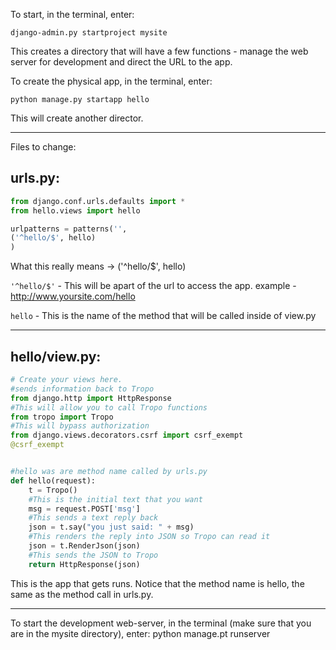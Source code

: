 To start, in the terminal, enter:

    django-admin.py startproject mysite


This creates a directory that will have a few functions - manage the web server for development and 
direct the URL to the app.

To create the physical app, in the terminal, enter:

    python manage.py startapp hello

This will create another director. 

-----------------------------------------------------------------------------------------------------------------------

Files to change:

urls.py:
--------

```py
from django.conf.urls.defaults import *
from hello.views import hello

urlpatterns = patterns('',
('^hello/$', hello)
)
```
What this really means -> ('^hello/$', hello)

`'^hello/$'` - This will be apart of the url to access the app.
example - http://www.yoursite.com/hello

```hello``` - This is the name of the method that will be called inside of view.py

-----------------------------------------------------------------------------------------------------------------------


hello/view.py:
-------------

```py
# Create your views here.
#sends information back to Tropo
from django.http import HttpResponse  
#This will allow you to call Tropo functions
from tropo import Tropo 
#This will bypass authorization
from django.views.decorators.csrf import csrf_exempt
@csrf_exempt


#hello was are method name called by urls.py 
def hello(request): 
    t = Tropo()
    #This is the initial text that you want
    msg = request.POST['msg'] 
    #This sends a text reply back
    json = t.say("you just said: " + msg) 
    #This renders the reply into JSON so Tropo can read it
    json = t.RenderJson(json) 
    #This sends the JSON to Tropo
    return HttpResponse(json)
```
This is the app that gets runs. Notice that the method name is hello, the same as the method call in urls.py.

-----------------------------------------------------------------------------------------------------------------------

To start the development web-server, in the terminal (make sure that you are in the mysite directory), enter:
    python manage.pt runserver





  
